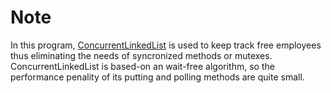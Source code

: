 # Note

In this program, [ConcurrentLinkedList](https://docs.oracle.com/javase/7/docs/api/java/util/concurrent/ConcurrentLinkedQueue.html) is used to keep track free employees thus eliminating the needs of syncronized methods or mutexes. ConcurrentLinkedList is based-on an wait-free algorithm, so the performance penality of its putting and polling methods are quite small.





